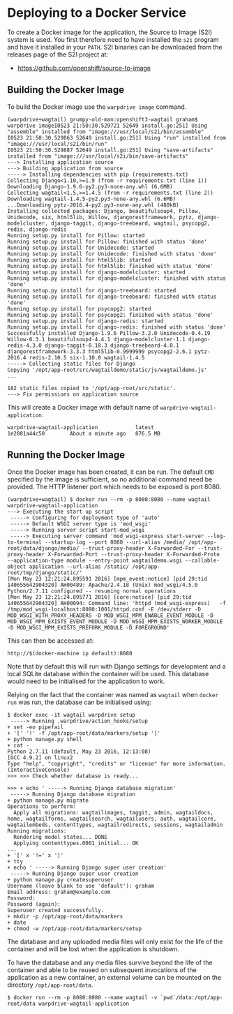 # Deploying to a Docker Service

To create a Docker image for the application, the Source to Image (S2I) system is used. You first therefore need to have installed the ``s2i`` program and have it installed in your ``PATH``. S2I binaries can be downloaded from the releases page of the S2I project at:

* https://github.com/openshift/source-to-image

## Building the Docker Image

To build the Docker image use the ``warpdrive image`` command.

```
(warpdrive+wagtail) grumpy-old-man:openshift3-wagtail graham$ warpdrive imageI0523 21:50:30.529721 52649 install.go:251] Using "assemble" installed from "image:///usr/local/s2i/bin/assemble"
I0523 21:50:30.529863 52649 install.go:251] Using "run" installed from "image:///usr/local/s2i/bin/run"
I0523 21:50:30.529887 52649 install.go:251] Using "save-artifacts" installed from "image:///usr/local/s2i/bin/save-artifacts"
---> Installing application source
---> Building application from source
-----> Installing dependencies with pip (requirements.txt)
Collecting Django<1.10,>=1.9 (from -r requirements.txt (line 1))
Downloading Django-1.9.6-py2.py3-none-any.whl (6.6MB)
Collecting wagtail<1.5,>=1.4.5 (from -r requirements.txt (line 2))
Downloading wagtail-1.4.5-py2.py3-none-any.whl (6.6MB)
...Downloading pytz-2016.4-py2.py3-none-any.whl (480kB)
Installing collected packages: Django, beautifulsoup4, Pillow, Unidecode, six, html5lib, Willow, djangorestframework, pytz, django-modelcluster, django-taggit, django-treebeard, wagtail, psycopg2, redis, django-redis
Running setup.py install for Pillow: started
Running setup.py install for Pillow: finished with status 'done'
Running setup.py install for Unidecode: started
Running setup.py install for Unidecode: finished with status 'done'
Running setup.py install for html5lib: started
Running setup.py install for html5lib: finished with status 'done'
Running setup.py install for django-modelcluster: started
Running setup.py install for django-modelcluster: finished with status 'done'
Running setup.py install for django-treebeard: started
Running setup.py install for django-treebeard: finished with status 'done'
Running setup.py install for psycopg2: started
Running setup.py install for psycopg2: finished with status 'done'
Running setup.py install for django-redis: started
Running setup.py install for django-redis: finished with status 'done'
Successfully installed Django-1.9.6 Pillow-3.2.0 Unidecode-0.4.19 Willow-0.3.1 beautifulsoup4-4.4.1 django-modelcluster-1.1 django-redis-4.3.0 django-taggit-0.18.3 django-treebeard-4.0.1 djangorestframework-3.3.3 html5lib-0.9999999 psycopg2-2.6.1 pytz-2016.4 redis-2.10.5 six-1.10.0 wagtail-1.4.5
-----> Collecting static files for Django
Copying '/opt/app-root/src/wagtaildemo/static/js/wagtaildemo.js'
...

182 static files copied to '/opt/app-root/src/static'.
---> Fix permissions on application source
```

This will create a Docker image with default name of ``warpdrive-wagtail-application``.

```
warpdrive-wagtail-application            latest              1e2081a44c50        About a minute ago   876.5 MB
```

## Running the Docker Image

Once the Docker image has been created, it can be run. The default ``CMD`` specified by the image is sufficient, so no additional command need be provided. The HTTP listener port which needs to be exposed is port 8080.

```
(warpdrive+wagtail) $ docker run --rm -p 8080:8080 --name wagtail warpdrive-wagtail-application
---> Executing the start up script
 -----> Configuring for deployment type of 'auto'
 -----> Default WSGI server type is 'mod_wsgi'
 -----> Running server script start-mod_wsgi
 -----> Executing server command 'mod_wsgi-express start-server --log-to-terminal --startup-log --port 8080 --url-alias /media/ /opt/app-root/data/django/media/ --trust-proxy-header X-Forwarded-For --trust-proxy-header X-Forwarded-Port --trust-proxy-header X-Forwarded-Proto  --application-type module --entry-point wagtaildemo.wsgi --callable-object application --url-alias /static/ /opt/app-root/tmp/django/static/'
[Mon May 23 12:21:24.895591 2016] [mpm_event:notice] [pid 29:tid 140655642904320] AH00489: Apache/2.4.18 (Unix) mod_wsgi/4.5.0 Python/2.7.11 configured -- resuming normal operations
[Mon May 23 12:21:24.895771 2016] [core:notice] [pid 29:tid 140655642904320] AH00094: Command line: 'httpd (mod_wsgi-express)   -f /tmp/mod_wsgi-localhost:8080:1001/httpd.conf -E /dev/stderr -D MOD_WSGI_WITH_PROXY_HEADERS -D MOD_WSGI_MPM_ENABLE_EVENT_MODULE -D MOD_WSGI_MPM_EXISTS_EVENT_MODULE -D MOD_WSGI_MPM_EXISTS_WORKER_MODULE -D MOD_WSGI_MPM_EXISTS_PREFORK_MODULE -D FOREGROUND'
```

This can then be accessed at:

```
http://$(docker-machine ip default):8080
```

Note that by default this will run with Django settings for development and a local SQLite database within the container will be used. This database would need to be initialised for the application to work.

Relying on the fact that the container was named as ``wagtail`` when ``docker run`` was run, the database can be initialised using:

```
$ docker exec -it wagtail warpdrive setup
 -----> Running .warpdrive/action_hooks/setup
+ set -eo pipefail
+ '[' '!' -f /opt/app-root/data/markers/setup ']'
+ python manage.py shell
+ cat -
Python 2.7.11 (default, May 23 2016, 12:13:08)
[GCC 4.9.2] on linux2
Type "help", "copyright", "credits" or "license" for more information.
(InteractiveConsole)
>>> >>> Check whether database is ready...

>>> + echo ' -----> Running Django database migration'
 -----> Running Django database migration
+ python manage.py migrate
Operations to perform:
  Apply all migrations: wagtailimages, taggit, admin, wagtaildocs, home, wagtailforms, wagtailsearch, wagtailusers, auth, wagtailcore, wagtailembeds, contenttypes, wagtailredirects, sessions, wagtailadmin
Running migrations:
  Rendering model states... DONE
  Applying contenttypes.0001_initial... OK
...
+ '[' x '!=' x ']'
+ tty
+ echo ' -----> Running Django super user creation'
 -----> Running Django super user creation
+ python manage.py createsuperuser
Username (leave blank to use 'default'): graham
Email address: graham@example.com
Password:
Password (again):
Superuser created successfully.
+ mkdir -p /opt/app-root/data/markers
+ date
+ chmod -w /opt/app-root/data/markers/setup
```

The database and any uploaded media files will only exist for the life of the container and will be lost when the application is shutdown.

To have the database and any media files survive beyond the life of the container and able to be reused on subsequent invocations of the application as a new container, an external volume can be mounted on the directory ``/opt/app-root/data``.

```
$ docker run --rm -p 8080:8080 --name wagtail -v `pwd`/data:/opt/app-root/data warpdrive-wagtail-application
```

